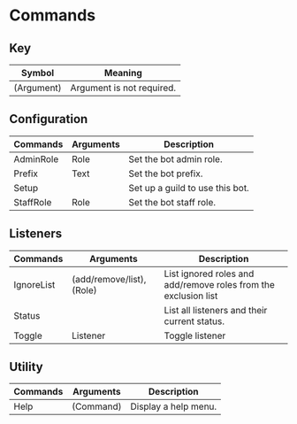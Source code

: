 # Commands

## Key 
| Symbol      | Meaning                        |
| ----------- | ------------------------------ |
| (Argument)  | Argument is not required.      |

## Configuration
| Commands  | Arguments | Description                     |
| --------- | --------- | ------------------------------- |
| AdminRole | Role      | Set the bot admin role.         |
| Prefix    | Text      | Set the bot prefix.             |
| Setup     |           | Set up a guild to use this bot. |
| StaffRole | Role      | Set the bot staff role.         |

## Listeners
| Commands   | Arguments                 | Description                                                     |
| ---------- | ------------------------- | --------------------------------------------------------------- |
| IgnoreList | (add/remove/list), (Role) | List ignored roles and add/remove roles from the exclusion list |
| Status     |                           | List all listeners and their current status.                    |
| Toggle     | Listener                  | Toggle listener                                                 |

## Utility
| Commands | Arguments | Description          |
| -------- | --------- | -------------------- |
| Help     | (Command) | Display a help menu. |

